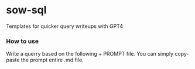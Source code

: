 # sow-sql
Templates for quicker query writeups with GPT4


### How to use
Write a querry based on the following + PROMPT file. You can simply copy-paste the prompt entire .md file. 
